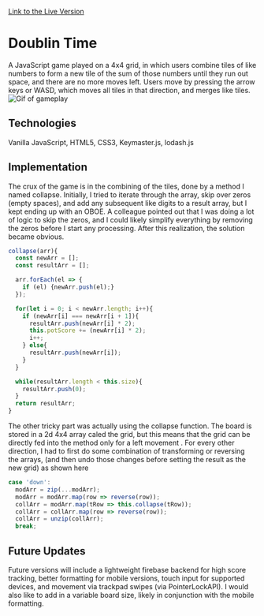[Link to the Live Version](https://www.harryappler.com/doublintime)

# Doublin Time

A JavaScript game played on a 4x4 grid, in which users combine tiles of like numbers to form a new tile of the sum of those numbers until they run out space, and there are no more moves left. Users move by pressing the arrow keys or WASD, which moves all tiles in that direction, and merges like tiles.
![Gif of gameplay]()

## Technologies

Vanilla JavaScript, HTML5, CSS3, Keymaster.js, lodash.js

## Implementation

The crux of the game is in the combining of the tiles, done by a method I named collapse. Initially, I tried to iterate through the array, skip over zeros (empty spaces), and add any subsequent like digits to a result array, but I kept ending up with an OBOE. A colleague pointed out that I was doing a lot of logic to skip the zeros, and I could likely simplify everything by removing the zeros before I start any processing. After this realization, the solution became obvious.

```javascript
collapse(arr){
  const newArr = [];
  const resultArr = [];

  arr.forEach(el => {
    if (el) {newArr.push(el);}
  });

  for(let i = 0; i < newArr.length; i++){
    if (newArr[i] === newArr[i + 1]){
      resultArr.push(newArr[i] * 2);
      this.potScore += (newArr[i] * 2);
      i++;
    } else{
      resultArr.push(newArr[i]);
    }
  }

  while(resultArr.length < this.size){
    resultArr.push(0);
  }
  return resultArr;
}
```

The other tricky part was actually using the collapse function. The board is stored in a 2d 4x4 array caled the grid, but this means that the grid can be directly fed into the method only for a left movement . For every other direction, I had to first do some combination of transforming or reversing the arrays, (and then undo those changes before setting the result as the new grid) as shown here

```javascript
case 'down':
  modArr = zip(...modArr);
  modArr = modArr.map(row => reverse(row));
  collArr = modArr.map(tRow => this.collapse(tRow));
  collArr = collArr.map(row => reverse(row));
  collArr = unzip(collArr);
  break;
```

## Future Updates

Future versions will include a lightweight firebase backend for high score tracking, better formatting for mobile versions, touch input for supported devices, and movement via trackpad swipes (via PointerLockAPI). I would also like to add in a variable board size, likely in conjunction with the mobile formatting.
